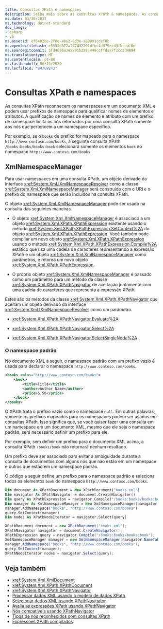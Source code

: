 ```yaml
---
title: Consultas XPath e namespaces
description: Saiba mais sobre as consultas XPath & namespaces. As consultas XPath conhecem os namespaces em um documento XML & podem usar prefixos de namespace para qualificar nomes de atributos de & de elemento.
ms.date: 03/30/2017
ms.technology: dotnet-standard
dev_langs:
- csharp
- vb
ms.assetid: ef6402be-2f8e-4be2-8d3e-a80891cdef8b
ms.openlocfilehash: e8533d372a747432201dfbc4d879ecd3fbceaf8e
ms.sourcegitcommit: 5fd4696a3e5791b2a8c449ccffda87f2cc2d4894
ms.translationtype: MT
ms.contentlocale: pt-BR
ms.lasthandoff: 06/15/2020
ms.locfileid: "84769243"
---
```

# <a name="xpath-queries-and-namespaces"></a>Consultas XPath e namespaces
As consultas XPath reconhecem os namespaces em um documento XML e podem usar prefixos de namespace para qualificar nomes de elementos e atributos. A qualificação de nomes de elemento e atributo com um prefixo de namespace limita os nós retornados por uma consulta XPath somente aos nós que pertencem a um namespace específico.  
  
 Por exemplo, se o `books` de prefixo for mapeado para o namespace `http://www.contoso.com/books`, a seguinte consulta XPath `/books:books/books:book` selecionará somente os elementos `book` no namespace `http://www.contoso.com/books`.  
  
## <a name="the-xmlnamespacemanager"></a>XmlNamespaceManager  
 Para usar namespaces em uma consulta XPath, um objeto derivado da interface <xref:System.Xml.IXmlNamespaceResolver> como a classe <xref:System.Xml.XmlNamespaceManager> será construído com o URI e o prefixo do namespace que serão incluídos na consulta XPath.  
  
 O objeto <xref:System.Xml.XmlNamespaceManager> pode ser usado na consulta das seguintes maneiras.  
  
- O objeto <xref:System.Xml.XmlNamespaceManager> é associado a um objeto <xref:System.Xml.XPath.XPathExpression> existente usando o método <xref:System.Xml.XPath.XPathExpression.SetContext%2A> do objeto <xref:System.Xml.XPath.XPathExpression>. Você também pode compilar um novo objeto <xref:System.Xml.XPath.XPathExpression> usando o método <xref:System.Xml.XPath.XPathExpression.Compile%2A> estático que usa uma cadeia de caracteres representando a expressão XPath e um objeto <xref:System.Xml.XmlNamespaceManager> como parâmetros, e retorna um novo objeto <xref:System.Xml.XPath.XPathExpression>.  
  
- O próprio objeto <xref:System.Xml.XmlNamespaceManager> é passado como um parâmetro para um método da classe <xref:System.Xml.XPath.XPathNavigator> de aceitação juntamente com uma cadeia de caracteres que representa a expressão XPath.  
  
 Estes são os métodos da classe <xref:System.Xml.XPath.XPathNavigator> que aceitam um objeto derivado da interface <xref:System.Xml.IXmlNamespaceResolver> como um parâmetro.  
  
- <xref:System.Xml.XPath.XPathNavigator.Evaluate%2A>  
  
- <xref:System.Xml.XPath.XPathNavigator.Select%2A>  
  
- <xref:System.Xml.XPath.XPathNavigator.SelectSingleNode%2A>  
  
### <a name="the-default-namespace"></a>O namespace padrão  
 No documento XML a seguir, o namespace padrão com um prefixo vazio é usada para declarar o namespace `http://www.contoso.com/books`.  
  
```xml  
<books xmlns="http://www.contoso.com/books">  
    <book>  
        <title>Title</title>  
        <author>Author Name</author>  
        <price>5.50</price>  
    </book>  
</books>  
```  
  
 O XPath trata o prefixo vazio como o namespace `null`. Em outras palavras, somente os prefixos mapeados para os namespaces podem ser usados em consultas XPath. Isso significa que, se você quiser fazer uma consulta em um namespace em um documento XML, mesmo que ele seja o namespace padrão, será necessário definir um prefixo para ele.  
  
 Por exemplo, sem definir um prefixo para o documento XML acima, a consulta XPath `/books/book` não retornará nenhum resultado.  
  
 Um prefixo deve ser associado para evitar a ambiguidade durante a consulta de documentos com alguns nós que não estão em um namespace e outros que estão em um namespace padrão.  
  
 O código a seguir define um prefixo para o namespace padrão e seleciona todos os elementos `book` do namespace `http://www.contoso.com/books`.  
  
```vb  
Dim document As XPathDocument = New XPathDocument("books.xml")  
Dim navigator As XPathNavigator = document.CreateNavigator()  
Dim query As XPathExpression = navigator.Compile("/books:books/books:book")  
Dim manager As XmlNamespaceManager = New XmlNamespaceManager(navigator.NameTable)  
manager.AddNamespace("books", "http://www.contoso.com/books")  
query.SetContext(manager)  
Dim nodes As XPathNodeIterator = navigator.Select(query)  
```  
  
```csharp  
XPathDocument document = new XPathDocument("books.xml");  
XPathNavigator navigator = document.CreateNavigator();  
XPathExpression query = navigator.Compile("/books:books/books:book");  
XmlNamespaceManager manager = new XmlNamespaceManager(navigator.NameTable);  
manager.AddNamespace("books", "http://www.contoso.com/books");  
query.SetContext(manager);  
XPathNodeIterator nodes = navigator.Select(query);  
```  
  
## <a name="see-also"></a>Veja também

- <xref:System.Xml.XmlDocument>
- <xref:System.Xml.XPath.XPathDocument>
- <xref:System.Xml.XPath.XPathNavigator>
- [Processar dados XML usando o modelo de dados XPath](process-xml-data-using-the-xpath-data-model.md)
- [Selecionar dados XML usando XPathNavigator](select-xml-data-using-xpathnavigator.md)
- [Avalia as expressões XPath usando XPathNavigator](evaluate-xpath-expressions-using-xpathnavigator.md)
- [Nós compatíveis usando XPathNavigator](matching-nodes-using-xpathnavigator.md)
- [Tipos de nós reconhecidos com consultas XPath](node-types-recognized-with-xpath-queries.md)
- [Expressões XPath compilados](compiled-xpath-expressions.md)
